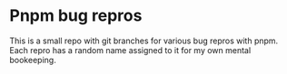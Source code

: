 # Pnpm bug repros

This is a small repo with git branches for various bug repros with pnpm. Each
repro has a random name assigned to it for my own mental bookeeping.
